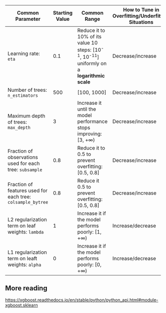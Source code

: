 

| Common Parameter | Starting Value | Common Range | How to Tune in Overfitting/Underfitting Situations
|----------|----------|----------|----------|
|Learning rate: `eta` | 0.1 | Reduce it to 10% of its value 10 steps: [10<sup>-1</sup>, 10<sup>-11</sup>] uniformly on a **logarithmic scale**  | Decrease/increase | 
|Number of trees: `n_estimators` | 500 | [100, 1000] | Decrease/increase |
|Maximum depth of trees: `max_depth` | 3 | Increase it until the model performance stops improving: [3, +∞) | Decrease/increase | 
|Fraction of observations used for each tree: `subsample` | 0.8 | Reduce it to 0.5 to prevent overfitting: [0.5, 0.8] | Decrease/increase |
|Fraction of features used for each tree: `colsample_bytree` | 0.8 | Reduce it 0.5 to prevent overfitting: [0.5, 0.8] | Decrease/increase |
|L2 regularization term on leaf weights: `lambda`| 1 | Increase it if the model performs poorly: [1, +∞) | Increase/decrease |
|L1 regularization term on leaft weights: `alpha` | 0 | Increase it if the model performs poorly: [0, +∞) | Increase/decrease | 


## More reading
https://xgboost.readthedocs.io/en/stable/python/python_api.html#module-xgboost.sklearn
